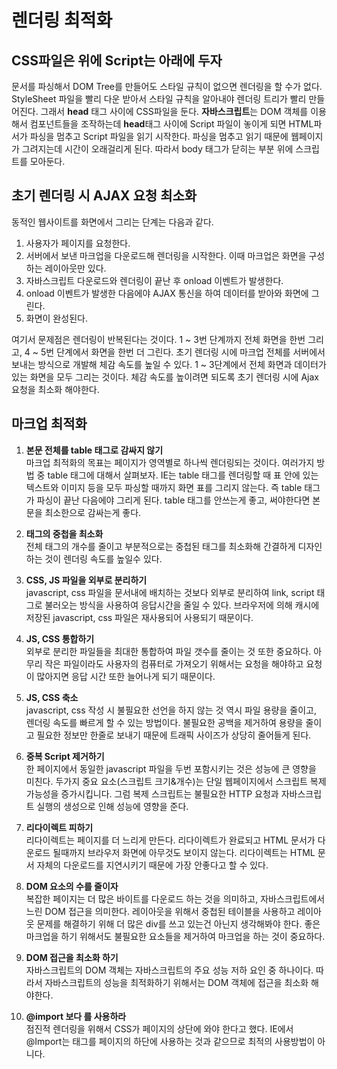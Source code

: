 # 렌더링 최적화

## CSS파일은 위에 Script는 아래에 두자
문서를 파싱해서 DOM Tree를 만들어도 스타일 규칙이 없으면 렌더링을 할 수가 없다. StyleSheet 파일을 빨리 다운 받아서 스타일 규칙을 알아내야 렌더링 트리가 빨리 만들어진다.
그래서 **head** 태그 사이에 CSS파일을 둔다. **자바스크립트**는 DOM 객체를 이용해서 컴포넌트들을 조작하는데 **head**태그 사이에 Script 파일이 놓이게 되면 
HTML파서가 파싱을 멈추고 Script 파일을 읽기 시작한다. 파싱을 멈추고 읽기 때문에 웹페이지가 그려지는데 시간이 오래걸리게 된다. 따라서 body 태그가 닫히는 부분 위에 스크립트를 모아둔다.


## 초기 렌더링 시 AJAX 요청 최소화

동적인 웹사이트를 화면에서 그리는 단계는 다음과 같다.

1. 사용자가 페이지를 요청한다.
2. 서버에서 보낸 마크업을 다운로드해 렌더링을 시작한다. 이때 마크업은 화면을 구성하는 레이아웃만 있다.
3. 자바스크립트 다운로드와 렌더링이 끝난 후 onload 이벤트가 발생한다.
4. onload 이벤트가 발생한 다음에야 AJAX 통신을 하여 데이터를 받아와 화면에 그린다.
5. 화면이 완성된다.

여기서 문제점은 렌더링이 반복된다는 것이다. 1 ~ 3번 단계까지 전체 화면을 한번 그리고, 4 ~ 5번 단계에서 화면을 한번 더 그린다.
초기 렌더링 시에 마크업 전체를 서버에서 보내는 방식으로 개발해 체감 속도를 높일 수 있다. 1 ~ 3단계에서 전체 화면과 데이터가 있는 화면을 모두 그리는 것이다.
체감 속도를 높이려면 되도록 초기 렌더링 시에 Ajax 요청을 최소화 해야한다.


## 마크업 최적화
1. **본문 전체를 table 태그로 감싸지 않기**   
마크업 최적화의 목표는 페이지가 영역별로 하나씩 렌더링되는 것이다. 여러가지 방법 중 table 태그에 대해서 살펴보자.
IE는 table 태그를 렌더링할 때 표 안에 있는 텍스트와 이미지 등을 모두 파싱할 때까지 화면 표를 그리지 않는다.
즉 table 태그가 파싱이 끝난 다음에야 그리게 된다. table 태그를 안쓰는게 좋고, 써야한다면 본문을 최소한으로 감싸는게 좋다.
 
2. **태그의 중첩을 최소화**   
전체 태그의 개수를 줄이고 부분적으로는 중첩된 태그를 최소화해 간결하게 디자인하는 것이 렌더링 속도를 높일수 있다.

3. **CSS, JS 파일을 외부로 분리하기**   
javascript, css 파일을 문서내에 배치하는 것보다 외부로 분리하여 link, script 태그로 불러오는 방식을 사용하여 응답시간을 줄일 수 있다.
브라우저에 의해 캐시에 저장된 javascript, css 파일은 재사용되어 사용되기 때문이다.

4. **JS, CSS 통합하기**   
외부로 분리한 파일들을 최대한 통합하여 파일 갯수를 줄이는 것 또한 중요하다. 아무리 작은 파일이라도 사용자의 컴퓨터로 가져오기 위해서는 요청을 해야하고
요청이 많아지면 응답 시간 또한 늘어나게 되기 때문이다.

5. **JS, CSS 축소**   
javascript, css 작성 시 불필요한 선언을 하지 않는 것 역시 파일 용량을 줄이고, 렌더링 속도를 빠르게 할 수 있는 방법이다.
불필요한 공백을 제거하여 용량을 줄이고 필요한 정보만 한줄로 보내기 때문에 트래픽 사이즈가 상당히 줄어들게 된다.

6. **중복 Script 제거하기**   
한 페이지에서 동일한 javascript 파일을 두번 포함시키는 것은 성능에 큰 영향을 미친다. 두가지 중요 요소(스크립트 크기&개수)는 단일 웹페이지에서 스크립트 복제 가능성을
증가시킵니다. 그럼 복제 스크립트는 불필요한 HTTP 요청과 자바스크립트 실행의 생성으로 인해 성능에 영향을 준다.

7. **리다이렉트 피하기**   
리다이렉트는 페이지를 더 느리게 만든다. 리다이렉트가 완료되고 HTML 문서가 다운로드 될때까지 브라우저 화면에 아무것도 보이지 않는다.
리다이렉트는 HTML 문서 자체의 다운로드를 지연시키기 때문에 가장 안좋다고 할 수 있다.

8. **DOM 요소의 수를 줄이자**   
복잡한 페이지는 더 많은 바이트를 다운로드 하는 것을 의미하고, 자바스크립트에서 느린 DOM 접근을 의미한다.
레이아웃을 위해서 중첩된 테이블을 사용하고 레이아웃 문제를 해결하기 위해 더 많은 div를 쓰고 있는건 아닌지 생각해봐야 한다.
좋은 마크업을 하기 위해서도 불필요한 요소들을 제거하여 마크업을 하는 것이 중요하다.

9. **DOM 접근을 최소화 하기**   
자바스크립트의 DOM 객체는 자바스크립트의 주요 성능 저하 요인 중 하나이다. 따라서 자바스크립트의 성능을 최적화하기 위해서는 DOM 객체에 접근을 최소화 해야한다.

10. **@import 보다 <link> 를 사용하라**   
점진적 렌더링을 위해서 CSS가 페이지의 상단에 와야 한다고 했다. IE에서 @Import는 태그를 페이지의 하단에 사용하는 것과 같으므로 최적의 사용방법이 아니다.